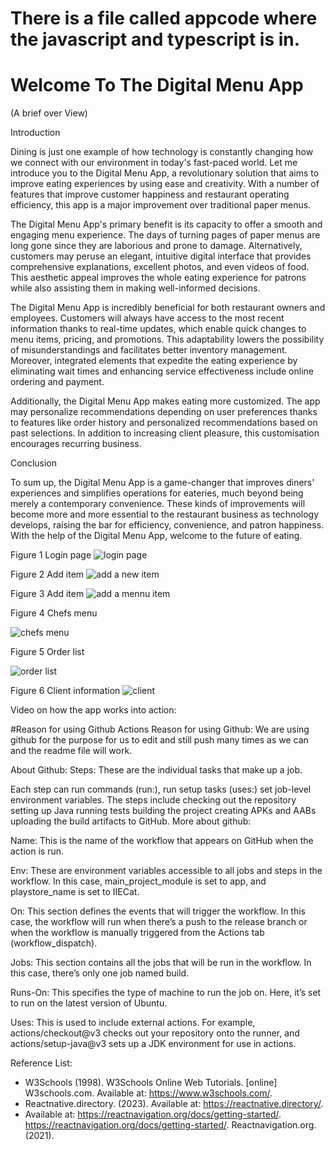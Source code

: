 # There is a file called appcode where the javascript and typescript is in.
 
 # Welcome To The Digital Menu App
 (A brief over View)

Introduction

Dining is just one example of how technology is constantly changing how we connect with our environment in today's fast-paced world. Let me introduce you to the Digital Menu App, a revolutionary solution that aims to improve eating experiences by using ease and creativity. With a number of features that improve customer happiness and restaurant operating efficiency, this app is a major improvement over traditional paper menus.

The Digital Menu App's primary benefit is its capacity to offer a smooth and engaging menu experience. The days of turning pages of paper menus are long gone since they are laborious and prone to damage. Alternatively, customers may peruse an elegant, intuitive digital interface that provides comprehensive explanations, excellent photos, and even videos of food. This aesthetic appeal improves the whole eating experience for patrons while also assisting them in making well-informed decisions.

The Digital Menu App is incredibly beneficial for both restaurant owners and employees. Customers will always have access to the most recent information thanks to real-time updates, which enable quick changes to menu items, pricing, and promotions. This adaptability lowers the possibility of misunderstandings and facilitates better inventory management. Moreover, integrated elements that expedite the eating experience by eliminating wait times and enhancing service effectiveness include online ordering and payment.

Additionally, the Digital Menu App makes eating more customized. The app may personalize recommendations depending on user preferences thanks to features like order history and personalized recommendations based on past selections. In addition to increasing client pleasure, this customisation encourages recurring business.

Conclusion

To sum up, the Digital Menu App is a game-changer that improves diners' experiences and simplifies operations for eateries, much beyond being merely a contemporary convenience. These kinds of improvements will become more and more essential to the restaurant business as technology develops, raising the bar for efficiency, convenience, and patron happiness. With the help of the Digital Menu App, welcome to the future of eating.


Figure 1
Login page
![login page](https://github.com/user-attachments/assets/09eecc6c-4b01-4687-b4e3-0f009807bb7a)




Figure 2
Add item
![add a new item](https://github.com/user-attachments/assets/ea723a9f-40ce-4ccd-828b-1dca1ae7ca5b)



Figure 3
Add item
![add a mennu item](https://github.com/user-attachments/assets/1b3eccd8-995b-4ea8-bee4-e60d614e3ccc)




Figure 4
Chefs menu

![chefs menu](https://github.com/user-attachments/assets/163e156c-d4fe-430d-be41-9caabf1ef333)




Figure 5
Order list

![order list](https://github.com/user-attachments/assets/63e0a77a-1ab0-4394-8c14-93f6e76b7ead)






Figure 6
Client information
![client](https://github.com/user-attachments/assets/927533c5-f0d0-4a3c-93e1-58ae5be4e936)



Video on how the app works into action:



#Reason for using Github Actions Reason for using Github: We are using github for the purpose for us to edit and still push many times as we can and the readme file will work.

About Github: Steps: These are the individual tasks that make up a job.

Each step can run commands (run:), run setup tasks (uses:) set job-level environment variables. The steps include checking out the repository setting up Java running tests building the project creating APKs and AABs uploading the build artifacts to GitHub. More about github:

Name: This is the name of the workflow that appears on GitHub when the action is run.

Env: These are environment variables accessible to all jobs and steps in the workflow. In this case, main_project_module is set to app, and playstore_name is set to IIECat.

On: This section defines the events that will trigger the workflow. In this case, the workflow will run when there’s a push to the release branch or when the workflow is manually triggered from the Actions tab (workflow_dispatch).

Jobs: This section contains all the jobs that will be run in the workflow. In this case, there’s only one job named build.

Runs-On: This specifies the type of machine to run the job on. Here, it’s set to run on the latest version of Ubuntu.

Uses: This is used to include external actions. For example, actions/checkout@v3 checks out your repository onto the runner, and actions/setup-java@v3 sets up a JDK environment for use in actions.

Reference List:

- W3Schools (1998). W3Schools Online Web Tutorials. [online] W3schools.com. Available at: https://www.w3schools.com/.
- Reactnative.directory. (2023). Available at: https://reactnative.directory/.
- Available at: https://reactnavigation.org/docs/getting-started/. https://reactnavigation.org/docs/getting-started/. Reactnavigation.org. (2021). 

‌

‌

